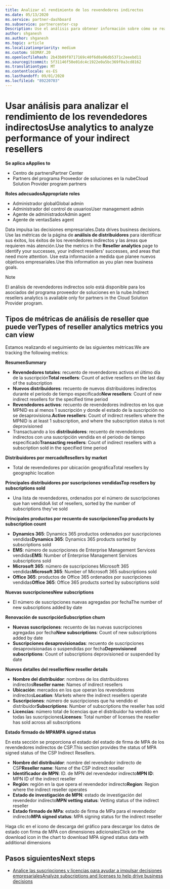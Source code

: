 ```yaml
---
title: Analizar el rendimiento de los revendedores indirectos
ms.date: 05/13/2020
ms.service: partner-dashboard
ms.subservice: partnercenter-csp
Description: Use el análisis para obtener información sobre cómo se realizan los revendedores indirectos, sus éxitos y áreas que puedan necesitar más atención.
author: shganesh
ms.author: shganesh
ms.topic: article
ms.localizationpriority: medium
ms.custom: SEOMAY.20
ms.openlocfilehash: 2b43b09f8717169c40f6d0a96db5371c2eeebd11
ms.sourcegitcommit: 5f31146f50e01dc4c1922e0a5bc369f0a3cd8162
ms.translationtype: MT
ms.contentlocale: es-ES
ms.lasthandoff: 09/01/2020
ms.locfileid: "89220703"
---
```

# <a name="use-analytics-to-analyze-performance-of-your-indirect-resellers"></a><span data-ttu-id="3dd21-103">Usar análisis para analizar el rendimiento de los revendedores indirectos</span><span class="sxs-lookup"><span data-stu-id="3dd21-103">Use analytics to analyze performance of your indirect resellers</span></span>

<span data-ttu-id="3dd21-104">**Se aplica a**</span><span class="sxs-lookup"><span data-stu-id="3dd21-104">**Applies to**</span></span>

- <span data-ttu-id="3dd21-105">Centro de partners</span><span class="sxs-lookup"><span data-stu-id="3dd21-105">Partner Center</span></span>
- <span data-ttu-id="3dd21-106">Partners del programa Proveedor de soluciones en la nube</span><span class="sxs-lookup"><span data-stu-id="3dd21-106">Cloud Solution Provider program partners</span></span>

<span data-ttu-id="3dd21-107">**Roles adecuados**</span><span class="sxs-lookup"><span data-stu-id="3dd21-107">**Appropriate roles**</span></span>

- <span data-ttu-id="3dd21-108">Administrador global</span><span class="sxs-lookup"><span data-stu-id="3dd21-108">Global admin</span></span>
- <span data-ttu-id="3dd21-109">Administrador del control de usuarios</span><span class="sxs-lookup"><span data-stu-id="3dd21-109">User management admin</span></span>
- <span data-ttu-id="3dd21-110">Agente de administrador</span><span class="sxs-lookup"><span data-stu-id="3dd21-110">Admin agent</span></span>
- <span data-ttu-id="3dd21-111">Agente de ventas</span><span class="sxs-lookup"><span data-stu-id="3dd21-111">Sales agent</span></span>

<span data-ttu-id="3dd21-112">Data impulsa las decisiones empresariales.</span><span class="sxs-lookup"><span data-stu-id="3dd21-112">Data drives business decisions.</span></span> <span data-ttu-id="3dd21-113">Use las métricas de la página de **análisis de distribuidores** para identificar sus éxitos, los éxitos de los revendedores indirectos y las áreas que requieren más atención.</span><span class="sxs-lookup"><span data-stu-id="3dd21-113">Use the metrics in the **Reseller analytics** page to identify your successes, your indirect resellers' successes, and areas that need more attention.</span></span> <span data-ttu-id="3dd21-114">Use esta información a medida que planee nuevos objetivos empresariales.</span><span class="sxs-lookup"><span data-stu-id="3dd21-114">Use this information as you plan new business goals.</span></span>

> [!NOTE]
> <span data-ttu-id="3dd21-115">El análisis de revendedores indirectos solo está disponible para los asociados del programa proveedor de soluciones en la nube.</span><span class="sxs-lookup"><span data-stu-id="3dd21-115">Indirect resellers analytics is available only for partners in the Cloud Solution Provider program.</span></span>

## <a name="types-of-reseller-analytics-metrics-you-can-view"></a><span data-ttu-id="3dd21-116">Tipos de métricas de análisis de reseller que puede ver</span><span class="sxs-lookup"><span data-stu-id="3dd21-116">Types of reseller analytics metrics you can view</span></span>

<span data-ttu-id="3dd21-117">Estamos realizando el seguimiento de las siguientes métricas:</span><span class="sxs-lookup"><span data-stu-id="3dd21-117">We are tracking the following metrics:</span></span>

<span data-ttu-id="3dd21-118">**Resumen**</span><span class="sxs-lookup"><span data-stu-id="3dd21-118">**Summary**</span></span>  
 - <span data-ttu-id="3dd21-119">**Revendedores totales**: recuento de revendedores activos el último día de la suscripción</span><span class="sxs-lookup"><span data-stu-id="3dd21-119">**Total resellers**: Count of active resellers on the last day of the subscription</span></span>  
 - <span data-ttu-id="3dd21-120">**Nuevos distribuidores**: recuento de nuevos distribuidores indirectos durante el período de tiempo especificado</span><span class="sxs-lookup"><span data-stu-id="3dd21-120">**New resellers**: Count of new indirect resellers for the specified time period</span></span>  
 - <span data-ttu-id="3dd21-121">**Revendedores activos**: recuento de revendedores indirectos en los que MPNID es al menos 1 suscripción y donde el estado de la suscripción no se desaprovisiona.</span><span class="sxs-lookup"><span data-stu-id="3dd21-121">**Active resellers**: Count of indirect resellers where the MPNID is at least 1 subscription, and where the subscription status is not deprovisioned</span></span>  
 - <span data-ttu-id="3dd21-122">Transactuando a los **distribuidores**: recuento de revendedores indirectos con una suscripción vendida en el período de tiempo especificado</span><span class="sxs-lookup"><span data-stu-id="3dd21-122">**Transacting resellers**: Count of indirect resellers with a subscription sold in the specified time period</span></span>  

<span data-ttu-id="3dd21-123">**Distribuidores por mercado**</span><span class="sxs-lookup"><span data-stu-id="3dd21-123">**Resellers by market**</span></span>  
 - <span data-ttu-id="3dd21-124">Total de revendedores por ubicación geográfica</span><span class="sxs-lookup"><span data-stu-id="3dd21-124">Total resellers by geographic location</span></span>  

<span data-ttu-id="3dd21-125">**Principales distribuidores por suscripciones vendidas**</span><span class="sxs-lookup"><span data-stu-id="3dd21-125">**Top resellers by subscriptions sold**</span></span>
 - <span data-ttu-id="3dd21-126">Una lista de revendedores, ordenados por el número de suscripciones que han vendido</span><span class="sxs-lookup"><span data-stu-id="3dd21-126">A list of resellers, sorted by the number of subscriptions they've sold</span></span>  

<span data-ttu-id="3dd21-127">**Principales productos por recuento de suscripciones**</span><span class="sxs-lookup"><span data-stu-id="3dd21-127">**Top products by subscription count**</span></span>  
 - <span data-ttu-id="3dd21-128">**Dynamics 365**: Dynamics 365 productos ordenados por suscripciones vendidas</span><span class="sxs-lookup"><span data-stu-id="3dd21-128">**Dynamics 365**: Dynamics 365 products sorted by subscriptions sold</span></span>  
 - <span data-ttu-id="3dd21-129">**EMS**: número de suscripciones de Enterprise Management Services vendidas</span><span class="sxs-lookup"><span data-stu-id="3dd21-129">**EMS**: Number of Enterprise Management Services subscriptions sold</span></span>  
 - <span data-ttu-id="3dd21-130">**Microsoft 365**: número de suscripciones Microsoft 365 vendidas</span><span class="sxs-lookup"><span data-stu-id="3dd21-130">**Microsoft 365**: Number of Microsoft 365 subscriptions sold</span></span>  
 - <span data-ttu-id="3dd21-131">**Office 365**: productos de Office 365 ordenados por suscripciones vendidas</span><span class="sxs-lookup"><span data-stu-id="3dd21-131">**Office 365**: Office 365 products sorted by subscriptions sold</span></span>  

<span data-ttu-id="3dd21-132">**Nuevas suscripciones**</span><span class="sxs-lookup"><span data-stu-id="3dd21-132">**New subscriptions**</span></span>  
 - <span data-ttu-id="3dd21-133">El número de suscripciones nuevas agregadas por fecha</span><span class="sxs-lookup"><span data-stu-id="3dd21-133">The number of new subscriptions added by date</span></span>  

<span data-ttu-id="3dd21-134">**Renovación de suscripción**</span><span class="sxs-lookup"><span data-stu-id="3dd21-134">**Subscription churn**</span></span>  
 - <span data-ttu-id="3dd21-135">**Nuevas suscripciones**: recuento de las nuevas suscripciones agregadas por fecha</span><span class="sxs-lookup"><span data-stu-id="3dd21-135">**New subscriptions**: Count of new subscriptions added by date</span></span>  
 - <span data-ttu-id="3dd21-136">**Suscripciones desaprovisionadas**: recuento de suscripciones desaprovisionadas o suspendidas por fecha</span><span class="sxs-lookup"><span data-stu-id="3dd21-136">**Deprovisioned subscriptions**: Count of subscriptions deprovisioned or suspended by date</span></span>  

<span data-ttu-id="3dd21-137">**Nuevos detalles del reseller**</span><span class="sxs-lookup"><span data-stu-id="3dd21-137">**New reseller details**</span></span>  
 - <span data-ttu-id="3dd21-138">**Nombre del distribuidor**: nombres de los distribuidores indirectos</span><span class="sxs-lookup"><span data-stu-id="3dd21-138">**Reseller name**: Names of indirect resellers</span></span>  
 - <span data-ttu-id="3dd21-139">**Ubicación**: mercados en los que operan los revendedores indirectos</span><span class="sxs-lookup"><span data-stu-id="3dd21-139">**Location**: Markets where the indirect resellers operate</span></span>  
 - <span data-ttu-id="3dd21-140">**Suscripciones**: número de suscripciones que ha vendido el distribuidor</span><span class="sxs-lookup"><span data-stu-id="3dd21-140">**Subscriptions**: Number of subscriptions the reseller has sold</span></span>  
 - <span data-ttu-id="3dd21-141">**Licencias**: número total de licencias que el distribuidor ha vendido en todas las suscripciones</span><span class="sxs-lookup"><span data-stu-id="3dd21-141">**Licenses**: Total number of licenses the reseller has sold across all subscriptions</span></span>  

<span data-ttu-id="3dd21-142">**Estado firmado de MPA**</span><span class="sxs-lookup"><span data-stu-id="3dd21-142">**MPA signed status**</span></span>

<span data-ttu-id="3dd21-143">En esta sección se proporciona el estado del estado de firma de MPA de los revendedores indirectos de CSP.</span><span class="sxs-lookup"><span data-stu-id="3dd21-143">This section provides the status of MPA signed status of the CSP Indirect Resellers.</span></span>

 - <span data-ttu-id="3dd21-144">**Nombre del distribuidor**: nombre del revendedor indirecto de CSP</span><span class="sxs-lookup"><span data-stu-id="3dd21-144">**Reseller name**: Name of the CSP indirect reseller</span></span>
 - <span data-ttu-id="3dd21-145">**Identificador de MPN**: ID. de MPN del revendedor indirecto</span><span class="sxs-lookup"><span data-stu-id="3dd21-145">**MPN ID**: MPN ID of the indirect reseller</span></span>
 - <span data-ttu-id="3dd21-146">**Región**: región en la que opera el revendedor indirecto</span><span class="sxs-lookup"><span data-stu-id="3dd21-146">**Region**: Region where the indirect reseller operates</span></span>
 - <span data-ttu-id="3dd21-147">**Estado de investigación de MPN**: estado de investigación del revendedor indirecto</span><span class="sxs-lookup"><span data-stu-id="3dd21-147">**MPN vetting status**: Vetting status of the indirect reseller</span></span>
 - <span data-ttu-id="3dd21-148">**Estado firmado de MPa**: estado de firma de MPa para el revendedor indirecto</span><span class="sxs-lookup"><span data-stu-id="3dd21-148">**MPA signed status**: MPA signing status for the indirect reseller</span></span>

<span data-ttu-id="3dd21-149">Haga clic en el icono de descarga del gráfico para descargar los datos de estado con firma de MPA con dimensiones adicionales</span><span class="sxs-lookup"><span data-stu-id="3dd21-149">Click on the download icon in the chart to download MPA signed status data with additional dimensions</span></span>
  
## <a name="next-steps"></a><span data-ttu-id="3dd21-150">Pasos siguientes</span><span class="sxs-lookup"><span data-stu-id="3dd21-150">Next steps</span></span>

- [<span data-ttu-id="3dd21-151">Analice las suscripciones y licencias para ayudar a impulsar decisiones empresariales</span><span class="sxs-lookup"><span data-stu-id="3dd21-151">Analyze subscriptions and licenses to help drive business decisions</span></span>](analyze-subscriptions-licenses.md)
